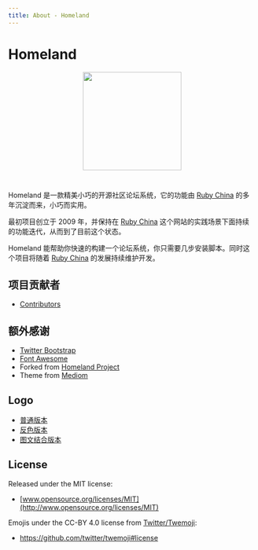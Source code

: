 ```yaml
---
title: About - Homeland
---
```


# Homeland

<div style="text-align:center; margin-bottom: 40px;">
  <img src="/images/icon.svg" style="width: 200px; max-width: 50%;" />
</div>

Homeland 是一款精美小巧的开源社区论坛系统，它的功能由 [Ruby China](https://ruby-china.org) 的多年沉淀而来，小巧而实用。

最初项目创立于 2009 年，并保持在 [Ruby China](https://ruby-china.org) 这个网站的实践场景下面持续的功能迭代，从而到了目前这个状态。

Homeland 能帮助你快速的构建一个论坛系统，你只需要几步安装脚本。同时这个项目将随着 [Ruby China](https://ruby-china.org) 的发展持续维护开发。

## 项目贡献者

* [Contributors](https://github.com/ruby-china/homeland/contributors)

## 额外感谢

* [Twitter Bootstrap](https://twitter.github.com/bootstrap)
* [Font Awesome](http://fortawesome.github.io/Font-Awesome/icons/)
* Forked from [Homeland Project](https://github.com/huacnlee/homeland)
* Theme from [Mediom](https://github.com/huacnlee/mediom)

## Logo

- <a href="/images/icon.svg">普通版本</a>
- <a href="/images/icon-reverse.svg">反色版本</a>
- <a href="/images/text-logo.svg">图文结合版本</a>

## License

Released under the MIT license:

* [www.opensource.org/licenses/MIT](http://www.opensource.org/licenses/MIT)

Emojis under the CC-BY 4.0 license from [Twitter/Twemoji][twemoji]:

* https://github.com/twitter/twemoji#license

[twemoji]: https://github.com/twitter/twemoji